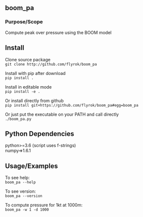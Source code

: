 ## boom_pa ##


### Purpose/Scope ###
Compute peak over pressure using the BOOM model


## Install ##

Clone source package  
`git clone http://github.com/flyrok/boom_pa`

Install with pip after download  
`pip install .`

Install in editable mode  
`pip install -e .`

Or install directly from github  
`pip install git+https://github.com/flyrok/boom_pa#egg=boom_pa`

Or just put the executable on your PATH and call directly  
`./boom_pa.py`


## Python Dependencies ##

python>=3.6 (script uses f-strings)  
numpy=>1.6.1


## Usage/Examples ##

To see help:  
`boom_pa --help`    

To see version:  
`boom_pa --version`    

To compute pressure for 1kt at 1000m:  
`boom_pa -w 1 -d 1000`


